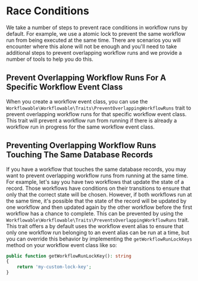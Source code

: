 # Race Conditions

We take a number of steps to prevent race conditions in workflow runs by default.  For example, we use a atomic 
lock to
prevent the same workflow run from being executed at the same time. There are scenarios you will encounter where this
alone will not be enough and you'll need to take additional steps to prevent overlapping workflow runs and we provide
a number of tools to help you do this.

## Prevent Overlapping Workflow Runs For A Specific Workflow Event Class

When you create a workflow event class, you can use the `Workflowable\Workflowable\Traits\PreventOverlappingWorkflowRuns`
trait to prevent overlapping workflow runs for that specific workflow event class.  This trait will prevent a workflow
run from running if there is already a workflow run in progress for the same workflow event class.

## Preventing Overlapping Workflow Runs Touching The Same Database Records

If you have a workflow that touches the same database records, you may want to prevent overlapping workflow runs from
running at the same time.  For example, let's say you have two workflows that update the state of a record.  Those
workflows have conditions on their transitions to ensure that only that the correct state will be chosen.  However,
if both workflows run at the same time, it's possible that the state of the record will be updated by one workflow
and then updated again by the other workflow before the first workflow has a chance to complete.  This can be prevented
by using the `Workflowable\Workflowable\Traits\PreventsOverlappingWorkflowRuns` trait.  This trait offers
a by default uses the workflow event alias to ensure that only one workflow run belonging to an event alias can be run
at a time, but you can override this behavior by implementing the `getWorkflowRunLockKeys` method on your workflow event
class like so:

```php
public function getWorkflowRunLockKey(): string
{
    return 'my-custom-lock-key';
}
```
